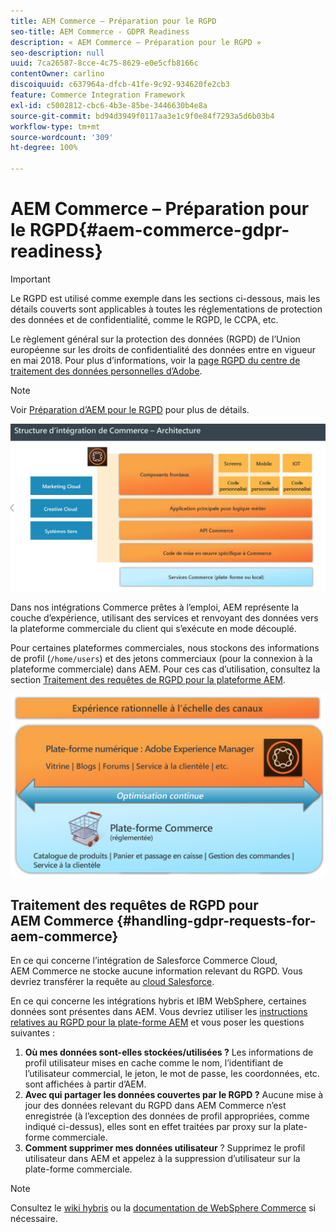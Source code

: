 ```yaml
---
title: AEM Commerce – Préparation pour le RGPD
seo-title: AEM Commerce - GDPR Readiness
description: « AEM Commerce – Préparation pour le RGPD »
seo-description: null
uuid: 7ca26587-8cce-4c75-8629-e0e5cfb8166c
contentOwner: carlino
discoiquuid: c637964a-dfcb-41fe-9c92-934620fe2cb3
feature: Commerce Integration Framework
exl-id: c5002812-cbc6-4b3e-85be-3446630b4e8a
source-git-commit: bd94d3949f0117aa3e1c9f0e84f7293a5d6b03b4
workflow-type: tm+mt
source-wordcount: '309'
ht-degree: 100%

---
```


# AEM Commerce – Préparation pour le RGPD{#aem-commerce-gdpr-readiness}

>[!IMPORTANT]
>
>Le RGPD est utilisé comme exemple dans les sections ci-dessous, mais les détails couverts sont applicables à toutes les réglementations de protection des données et de confidentialité, comme le RGPD, le CCPA, etc.

Le règlement général sur la protection des données (RGPD) de l’Union européenne sur les droits de confidentialité des données entre en vigueur en mai 2018. Pour plus d’informations, voir la [page RGPD du centre de traitement des données personnelles d’Adobe](https://www.adobe.com/fr/privacy/general-data-protection-regulation.html).

>[!NOTE]
>
>Voir [Préparation d’AEM pour le RGPD](/help/managing/data-protection-and-privacy.md) pour plus de détails.

![screen_shot_2018-03-22at111606](assets/screen_shot_2018-03-22at111606.jpg)

Dans nos intégrations Commerce prêtes à l’emploi, AEM représente la couche d’expérience, utilisant des services et renvoyant des données vers la plateforme commerciale du client qui s’exécute en mode découplé.

Pour certaines plateformes commerciales, nous stockons des informations de profil (`/home/users`) et des jetons commerciaux (pour la connexion à la plateforme commerciale) dans AEM. Pour ces cas d’utilisation, consultez la section [Traitement des requêtes de RGPD pour la plateforme AEM](/help/sites-administering/handling-gdpr-requests-for-aem-platform.md).

![screen_shot_2018-03-22at111621](assets/screen_shot_2018-03-22at111621.jpg)

## Traitement des requêtes de RGPD pour AEM Commerce {#handling-gdpr-requests-for-aem-commerce}

En ce qui concerne l’intégration de Salesforce Commerce Cloud, AEM Commerce ne stocke aucune information relevant du RGPD. Vous devriez transférer la requête au [cloud Salesforce](https://documentation.demandware.com/).

En ce qui concerne les intégrations hybris et IBM WebSphere, certaines données sont présentes dans AEM. Vous devriez utiliser les [instructions relatives au RGPD pour la plate-forme AEM](/help/sites-administering/handling-gdpr-requests-for-aem-platform.md) et vous poser les questions suivantes :

1. **Où mes données sont-elles stockées/utilisées ?** Les informations de profil utilisateur mises en cache comme le nom, l’identifiant de l’utilisateur commercial, le jeton, le mot de passe, les coordonnées, etc. sont affichées à partir d’AEM.
1. **Avec qui partager les données couvertes par le RGPD ?** Aucune mise à jour des données relevant du RGPD dans AEM Commerce n’est enregistrée (à l’exception des données de profil appropriées, comme indiqué ci-dessus), elles sont en effet traitées par proxy sur la plate-forme commerciale.
1. **Comment supprimer mes données utilisateur** ? Supprimez le profil utilisateur dans AEM et appelez à la suppression d’utilisateur sur la plate-forme commerciale.

>[!NOTE]
>
>Consultez le [wiki hybris](https://wiki.hybris.com/) ou la [documentation de WebSphere Commerce](https://www-01.ibm.com/support/docview.wss?uid=swg27036450) si nécessaire.
